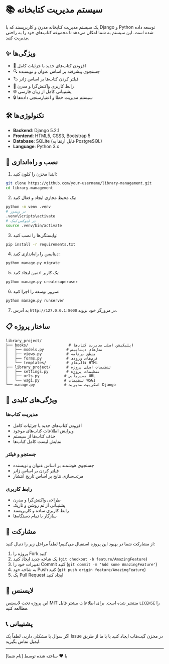 # 📚 سیستم مدیریت کتابخانه

یک سیستم مدیریت کتابخانه مدرن و کاربرپسند که با Django و Python توسعه داده شده است. این سیستم به شما امکان می‌دهد تا مجموعه کتاب‌های خود را به راحتی مدیریت کنید.

## ✨ ویژگی‌ها

- 📖 افزودن کتاب‌های جدید با جزئیات کامل
- 🔍 جستجوی پیشرفته بر اساس عنوان و نویسنده
- 🏷️ فیلتر کردن کتاب‌ها بر اساس ژانر
- 📱 رابط کاربری واکنش‌گرا و مدرن
- 🌐 پشتیبانی کامل از زبان فارسی
- 🔒 سیستم مدیریت خطا و اعتبارسنجی داده‌ها

## 🛠️ تکنولوژی‌ها

- **Backend**: Django 5.2.1
- **Frontend**: HTML5, CSS3, Bootstrap 5
- **Database**: SQLite (قابل ارتقا به PostgreSQL)
- **Language**: Python 3.x

## 🚀 نصب و راه‌اندازی

1. ابتدا مخزن را کلون کنید:
```bash
git clone https://github.com/your-username/library-management.git
cd library-management
```

2. یک محیط مجازی ایجاد و فعال کنید:
```bash
python -m venv .venv
# در ویندوز
.venv\Scripts\activate
# در لینوکس/مک
source .venv/bin/activate
```

3. وابستگی‌ها را نصب کنید:
```bash
pip install -r requirements.txt
```

4. دیتابیس را راه‌اندازی کنید:
```bash
python manage.py migrate
```

5. یک کاربر ادمین ایجاد کنید:
```bash
python manage.py createsuperuser
```

6. سرور توسعه را اجرا کنید:
```bash
python manage.py runserver
```

7. به آدرس `http://127.0.0.1:8000` در مرورگر خود بروید.

## 📋 ساختار پروژه

```
library_project/
├── books/                  # اپلیکیشن اصلی مدیریت کتاب‌ها
│   ├── models.py          # مدل‌های دیتابیس
│   ├── views.py           # منطق برنامه
│   ├── forms.py           # فرم‌های ورودی
│   └── templates/         # قالب‌های HTML
├── library_project/       # تنظیمات اصلی پروژه
│   ├── settings.py        # تنظیمات پروژه
│   ├── urls.py           # مسیریابی URL
│   └── wsgi.py           # تنظیمات WSGI
└── manage.py             # اسکریپت مدیریت Django
```

## 🔑 ویژگی‌های کلیدی

### مدیریت کتاب‌ها
- افزودن کتاب‌های جدید با جزئیات کامل
- ویرایش اطلاعات کتاب‌های موجود
- حذف کتاب‌ها از سیستم
- نمایش لیست کامل کتاب‌ها

### جستجو و فیلتر
- جستجوی هوشمند بر اساس عنوان و نویسنده
- فیلتر کردن بر اساس ژانر
- مرتب‌سازی نتایج بر اساس تاریخ انتشار

### رابط کاربری
- طراحی واکنش‌گرا و مدرن
- پشتیبانی از تم روشن و تاریک
- رابط کاربری ساده و کاربرپسند
- سازگار با تمام دستگاه‌ها

## 🤝 مشارکت

از مشارکت شما در بهبود این پروژه استقبال می‌کنیم! لطفاً مراحل زیر را دنبال کنید:

1. پروژه را Fork کنید
2. یک شاخه جدید ایجاد کنید (`git checkout -b feature/AmazingFeature`)
3. تغییرات خود را Commit کنید (`git commit -m 'Add some AmazingFeature'`)
4. به شاخه خود Push کنید (`git push origin feature/AmazingFeature`)
5. یک Pull Request ایجاد کنید

## 📝 لایسنس

این پروژه تحت لایسنس MIT منتشر شده است. برای اطلاعات بیشتر فایل `LICENSE` را مطالعه کنید.

## 📞 پشتیبانی

اگر سوال یا مشکلی دارید، لطفاً یک Issue در مخزن گیت‌هاب ایجاد کنید یا با ما از طریق ایمیل تماس بگیرید.

---
با ❤️ ساخته شده توسط [نام شما] 